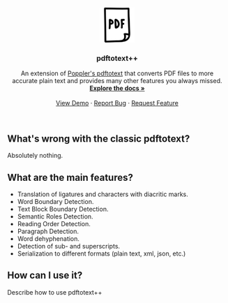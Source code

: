 <!-- PROJECT LOGO -->
<br/>
<div align="center">
  <a href="https://github.com/pdftotext-plus-plus/pdftotext-plus-plus">
    <img src="resources/logo.png" alt="logo" width="80" height="80">
  </a>

  <h3 align="center">pdftotext++</h3>

  <p align="center">
    An extension of <a href="https://github.com/pdftotext-plus-plus/pdftotext-plus-plus">Poppler's pdftotext</a> that converts PDF files to more <br/>accurate plain text and provides many other features you always missed.
    <br/>
    <a href="https://pdftotext.cs.uni-freiburg.de"><strong>Explore the docs »</strong></a>
    <br/>
    <br/>
    <a href="https://pdftotext.cs.uni-freiburg.de">View Demo</a>
    ·
    <a href="https://github.com/pdftotext-plus-plus/pdftotext-plus-plus/issues">Report Bug</a>
    ·
    <a href="https://github.com/pdftotext-plus-plus/pdftotext-plus-plus/issues">Request Feature</a>
  </p>
  <br/>
</div>

## What's wrong with the classic pdftotext?

Absolutely nothing.

## What are the main features?

* Translation of ligatures and characters with diacritic marks.
* Word Boundary Detection.
* Text Block Boundary Detection.
* Semantic Roles Detection.
* Reading Order Detection.
* Paragraph Detection.
* Word dehyphenation.
* Detection of sub- and superscripts.
* Serialization to different formats (plain text, xml, json, etc.)

## How can I use it?

Describe how to use pdftotext++